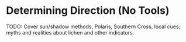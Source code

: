 # Determining Direction (No Tools)

TODO: Cover sun/shadow methods, Polaris, Southern Cross, local cues; myths and realities about lichen and other indicators.

